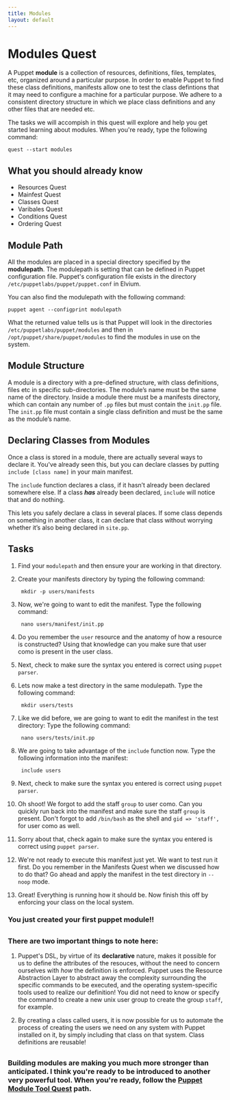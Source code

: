 ```yaml
---
title: Modules
layout: default
---
```


# Modules Quest

A Puppet **module** is a collection of resources, definitions, files, templates, etc, organized around a particular purpose. In order to enable Puppet to find these class definitions, manifests allow one to test the class defintions that it may need to configure a machine for a particular purpose. We adhere to a consistent directory structure in which we place class definitions and any other files that are needed etc.


The tasks we will accompish in this quest will explore and help you get started learning about modules. When you're ready, type the following command:

	quest --start modules

## What you should already know

- Resources Quest
- Mainfest Quest
- Classes Quest
- Varibales Quest
- Conditions Quest
- Ordering Quest

## Module Path

All the modules are placed in a special directory specified by the **modulepath**. The modulepath is setting that can be defined in Puppet configuration file. Puppet's configuration file exists in the directory `/etc/puppetlabs/puppet/puppet.conf` in Elvium.

You can also find the modulepath with the following command:

    puppet agent --configprint modulepath

What the returned value tells us is that Puppet will look in the directories `/etc/puppetlabs/puppet/modules` and then in `/opt/puppet/share/puppet/modules` to find the modules in use on the system.

## Module Structure

<!-- In the future there can be a more advanced quest with understanding module structure -->

A module is a directory with a pre-defined structure, with class definitions, files etc in specific sub-directories. The module’s name must be the same name of the directory. Inside a module there must be a manifests directory, which can contain any number of `.pp` files but must contain the `init.pp` file. The `init.pp` file must contain a single class definition and must be the same as the module’s name.

## Declaring Classes from Modules

Once a class is stored in a module, there are actually several ways to declare it. You've already seen this, but you can declare classes by putting `include [class name]` in your main manifest.

The `include` function declares a class, if it hasn’t already been declared somewhere else. If a class _**has**_ already been declared, `include` will notice that and do nothing.

This lets you safely declare a class in several places. If some class depends on something in another class, it can declare that class without worrying whether it’s also being declared in `site.pp`.

## Tasks

1. Find your `modulepath` and then ensure your are working in that directory.

2. Create your manifests directory by typing the following command:

		mkdir -p users/manifests

3. Now, we're going to want to edit the manifest. Type the following command:

		nano users/manifest/init.pp

4. Do you remember the `user` resource and the anatomy of how a resource is constructed? Using that knowledge can you make sure that user como is present in the user class.

5. Next, check to make sure the syntax you entered is correct using `puppet parser`.

6. Lets now make a test directory in the same modulepath. Type the following command:

		mkdir users/tests

7. Like we did before, we are going to want to edit the manifest in the test directory: Type the following command:

		nano users/tests/init.pp

8. We are going to take advantage of the `include` function now. Type the following information into the manifest:

		include users

9. Next, check to make sure the syntax you entered is correct using `puppet parser`.

10. Oh shoot! We forgot to add the staff `group` to user como. Can you quickly run back into the manifest and make sure the staff `group` is present. Don't forgot to add `/bin/bash` as the shell and `gid => 'staff',` for user como as well.

11. Sorry about that, check again to make sure the syntax you entered is correct using `puppet parser`.

12. We're not ready to execute this manifest just yet. We want to test run it first. Do you remember in the Manifests Quest when we discussed how to do that? Go ahead and apply the manifest in the test directory in `--noop` mode.

13. Great! Everything is running how it should be. Now finish this off by enforcing your class on the local system.

### You just created your first puppet module!! 

## 

### There are two important things to note here:
1.  Puppet's DSL, by virtue of its __declarative__ nature, makes it possible for us to define the attributes of the resouces, without the need to concern ourselves with _how_ the definition is enforced. Puppet uses the Resource Abstraction Layer to abstract away the complexity surrounding the specific commands to be executed, and the operating system-specific tools used to realize our definition! You did not need to know or specify the command to create a new unix user group to create the group `staff`, for example.
2. By creating a class called users, it is now possible for us to automate the process of creating the users we need on any system with Puppet installed on it, by simply including that class on that system. Class definitions are reusable!
## 

### Building modules are making you much more stronger than anticipated. I think you're ready to be introduced to another very powerful tool. When you're ready, follow the [Puppet Module Tool Quest](http://somthing) path.


